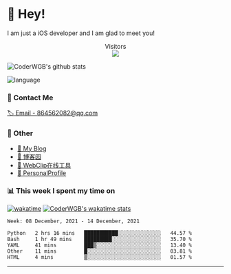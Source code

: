 # 👋 Hey!


I am just a iOS developer and I am glad to meet you!

<p align="center"> 
  Visitors<br><img src="https://profile-counter.glitch.me/WangGuibin/count.svg" />
</p>

![CoderWGB's github stats](https://github-readme-stats.vercel.app/api?username=WangGuibin&&show_icons=true&&title_color=1abc9c&&icon_color=1abc9c)

![language](https://github-readme-stats.vercel.app/api/top-langs/?username=WangGuibin&hide_langs_below=1&theme=default&line_height=27&layout=compact)




### 📮 Contact Me

[🏷 Email - 864562082@qq.com](mailto:864562082@qq.com)


### 🤪 Other

- [📌 My Blog](http://wangguibin.github.io/hexo-github-action)
- [📌 博客园](https://www.cnblogs.com/wgb1234/)
- [📌 WebClip在线工具](https://wangguibin.github.io/webclicp-vue-app/)
- [📌 PersonalProfile](https://wangguibin.github.io/PersonalProfile/)



### 📊 This week I spent my time on
[![wakatime](https://wakatime.com/badge/user/407c6d8e-2c17-4c11-a4b0-1564a6f89458.svg)](https://wakatime.com/@407c6d8e-2c17-4c11-a4b0-1564a6f89458)
[![CoderWGB's wakatime stats](https://github-readme-stats.vercel.app/api/wakatime?username=407c6d8e-2c17-4c11-a4b0-1564a6f89458)](https://github.com/WangGuibin/WangGuibin)


<!--START_SECTION:waka-->
```text
Week: 08 December, 2021 - 14 December, 2021

Python   2 hrs 16 mins   ███████████░░░░░░░░░░░░░░   44.57 % 
Bash     1 hr 49 mins    █████████░░░░░░░░░░░░░░░░   35.70 % 
YAML     41 mins         ███▒░░░░░░░░░░░░░░░░░░░░░   13.40 % 
Other    11 mins         █░░░░░░░░░░░░░░░░░░░░░░░░   03.81 % 
HTML     4 mins          ▒░░░░░░░░░░░░░░░░░░░░░░░░   01.57 % 
```
<!--END_SECTION:waka-->

---
